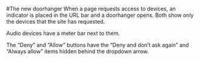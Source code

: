 #The new doorhanger
When a page requests access to devices, an indicator is placed in the URL bar
and a doorhanger opens.  Both show only the devices that the site has requested.

Audio devices have a meter bar next to them.

The “Deny” and “Allow” buttons have the “Deny and don’t ask again” and
“Always allow” items hidden behind the dropdown arrow.